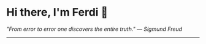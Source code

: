 <h1>Hi there, I'm Ferdi 👋</h1>

<p><em>
  "From error to error one discovers the entire truth." — Sigmund Freud
</em></p>

---
